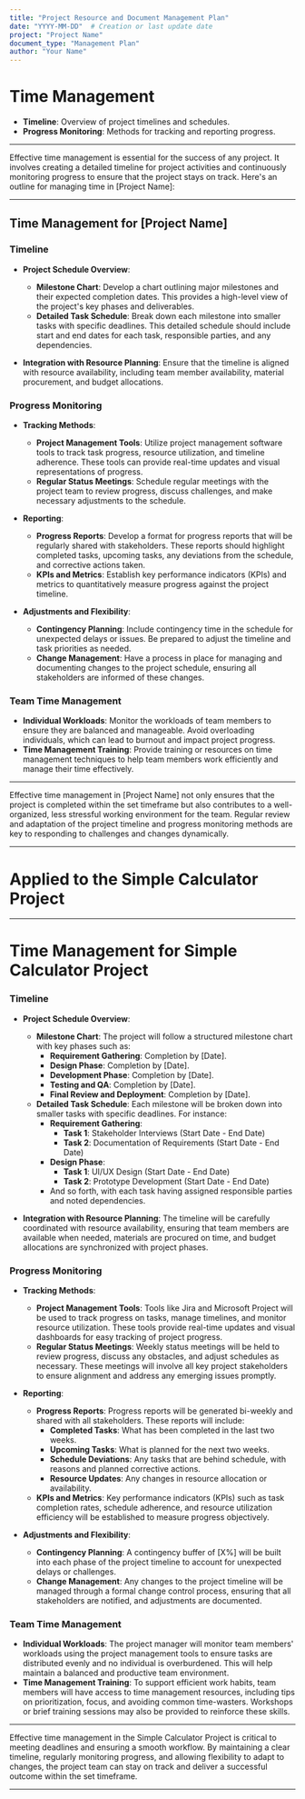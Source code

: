 ```yaml
---
title: "Project Resource and Document Management Plan"
date: "YYYY-MM-DD"  # Creation or last update date
project: "Project Name"
document_type: "Management Plan"
author: "Your Name"
---
```

# Time Management

- **Timeline**: Overview of project timelines and schedules.
- **Progress Monitoring**: Methods for tracking and reporting progress.

---
Effective time management is essential for the success of any project. It involves creating a detailed timeline for project activities and continuously monitoring progress to ensure that the project stays on track. Here's an outline for managing time in [Project Name]:

---

## Time Management for [Project Name]

### Timeline
- **Project Schedule Overview**: 
  - **Milestone Chart**: Develop a chart outlining major milestones and their expected completion dates. This provides a high-level view of the project's key phases and deliverables.
  - **Detailed Task Schedule**: Break down each milestone into smaller tasks with specific deadlines. This detailed schedule should include start and end dates for each task, responsible parties, and any dependencies.

- **Integration with Resource Planning**: Ensure that the timeline is aligned with resource availability, including team member availability, material procurement, and budget allocations.

### Progress Monitoring
- **Tracking Methods**:
  - **Project Management Tools**: Utilize project management software tools to track task progress, resource utilization, and timeline adherence. These tools can provide real-time updates and visual representations of progress.
  - **Regular Status Meetings**: Schedule regular meetings with the project team to review progress, discuss challenges, and make necessary adjustments to the schedule.
  
- **Reporting**:
  - **Progress Reports**: Develop a format for progress reports that will be regularly shared with stakeholders. These reports should highlight completed tasks, upcoming tasks, any deviations from the schedule, and corrective actions taken.
  - **KPIs and Metrics**: Establish key performance indicators (KPIs) and metrics to quantitatively measure progress against the project timeline.

- **Adjustments and Flexibility**:
  - **Contingency Planning**: Include contingency time in the schedule for unexpected delays or issues. Be prepared to adjust the timeline and task priorities as needed.
  - **Change Management**: Have a process in place for managing and documenting changes to the project schedule, ensuring all stakeholders are informed of these changes.

### Team Time Management
- **Individual Workloads**: Monitor the workloads of team members to ensure they are balanced and manageable. Avoid overloading individuals, which can lead to burnout and impact project progress.
- **Time Management Training**: Provide training or resources on time management techniques to help team members work efficiently and manage their time effectively.

---

Effective time management in [Project Name] not only ensures that the project is completed within the set timeframe but also contributes to a well-organized, less stressful working environment for the team. Regular review and adaptation of the project timeline and progress monitoring methods are key to responding to challenges and changes dynamically.

---
# Applied to the Simple Calculator Project 

---
# Time Management for Simple Calculator Project

### Timeline
- **Project Schedule Overview**:
  - **Milestone Chart**: The project will follow a structured milestone chart with key phases such as:
    - **Requirement Gathering**: Completion by [Date].
    - **Design Phase**: Completion by [Date].
    - **Development Phase**: Completion by [Date].
    - **Testing and QA**: Completion by [Date].
    - **Final Review and Deployment**: Completion by [Date].
  - **Detailed Task Schedule**: Each milestone will be broken down into smaller tasks with specific deadlines. For instance:
    - **Requirement Gathering**:
      - **Task 1**: Stakeholder Interviews (Start Date - End Date)
      - **Task 2**: Documentation of Requirements (Start Date - End Date)
    - **Design Phase**:
      - **Task 1**: UI/UX Design (Start Date - End Date)
      - **Task 2**: Prototype Development (Start Date - End Date)
    - And so forth, with each task having assigned responsible parties and noted dependencies.

- **Integration with Resource Planning**: The timeline will be carefully coordinated with resource availability, ensuring that team members are available when needed, materials are procured on time, and budget allocations are synchronized with project phases.

### Progress Monitoring
- **Tracking Methods**:
  - **Project Management Tools**: Tools like Jira and Microsoft Project will be used to track progress on tasks, manage timelines, and monitor resource utilization. These tools provide real-time updates and visual dashboards for easy tracking of project progress.
  - **Regular Status Meetings**: Weekly status meetings will be held to review progress, discuss any obstacles, and adjust schedules as necessary. These meetings will involve all key project stakeholders to ensure alignment and address any emerging issues promptly.

- **Reporting**:
  - **Progress Reports**: Progress reports will be generated bi-weekly and shared with all stakeholders. These reports will include:
    - **Completed Tasks**: What has been completed in the last two weeks.
    - **Upcoming Tasks**: What is planned for the next two weeks.
    - **Schedule Deviations**: Any tasks that are behind schedule, with reasons and planned corrective actions.
    - **Resource Updates**: Any changes in resource allocation or availability.
  - **KPIs and Metrics**: Key performance indicators (KPIs) such as task completion rates, schedule adherence, and resource utilization efficiency will be established to measure progress objectively.

- **Adjustments and Flexibility**:
  - **Contingency Planning**: A contingency buffer of [X%] will be built into each phase of the project timeline to account for unexpected delays or challenges.
  - **Change Management**: Any changes to the project timeline will be managed through a formal change control process, ensuring that all stakeholders are notified, and adjustments are documented.

### Team Time Management
- **Individual Workloads**: The project manager will monitor team members' workloads using the project management tools to ensure tasks are distributed evenly and no individual is overburdened. This will help maintain a balanced and productive team environment.
- **Time Management Training**: To support efficient work habits, team members will have access to time management resources, including tips on prioritization, focus, and avoiding common time-wasters. Workshops or brief training sessions may also be provided to reinforce these skills.

---

Effective time management in the Simple Calculator Project is critical to meeting deadlines and ensuring a smooth workflow. By maintaining a clear timeline, regularly monitoring progress, and allowing flexibility to adapt to changes, the project team can stay on track and deliver a successful outcome within the set timeframe.

--- 
